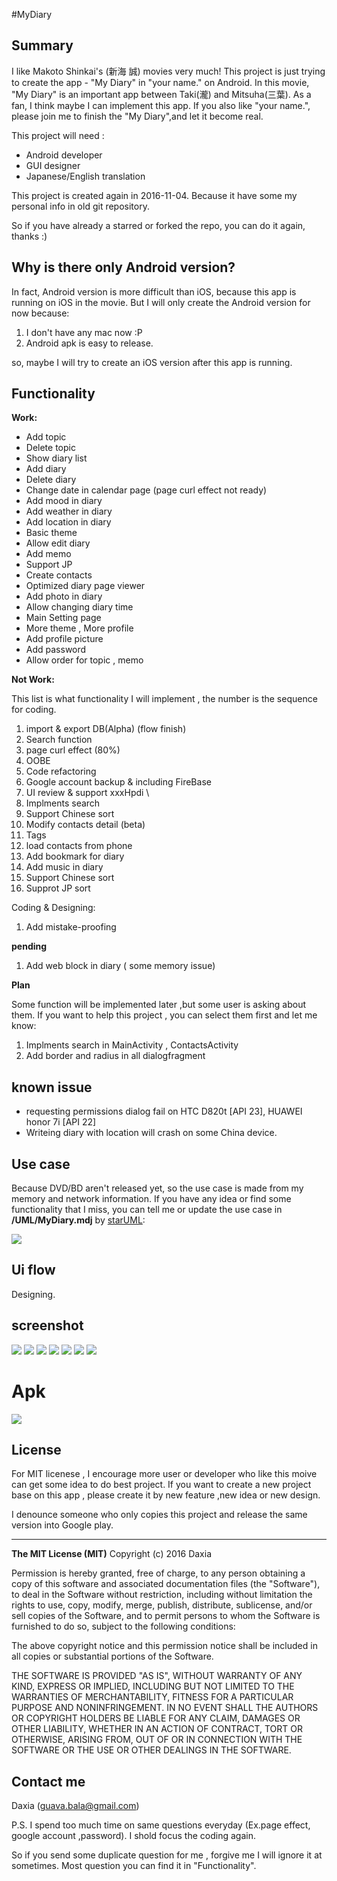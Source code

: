 #MyDiary 

## Summary

I like Makoto Shinkai's (新海 誠) movies very much! This project is just trying to create the app - "My Diary" in "your name." on Android. In this movie, "My Diary" is an important app between Taki(瀧) and Mitsuha(三葉). As a fan, I think maybe I can implement this app. If you also like "your name.", please join me to finish the "My Diary",and let it become real.

This project will need :
* Android developer
* GUI designer
* Japanese/English translation 

This project is created again in 2016-11-04. Because it have some my personal info in old git repository.

So if you have already a starred or forked the repo,  you can do it again, thanks :)

## Why is there only Android version?

In fact, Android version is more difficult than iOS, because this app is running on iOS in the movie. But I will only create the Android version for now because:

1. I don't have any mac now :P 
2. Android apk is easy to release.

so, maybe I will try to create an iOS version after this app is running.


## Functionality

 **Work:**
* Add topic
* Delete topic
* Show diary list
* Add diary
* Delete diary
* Change date in calendar page (page curl effect not ready)
* Add  mood in diary
* Add  weather in diary 
* Add location in diary
* Basic theme
* Allow edit diary
* Add memo
* Support JP
* Create contacts
* Optimized diary page viewer 
* Add photo in diary
* Allow changing diary time
* Main Setting page
* More theme , More profile
* Add profile picture
* Add password
* Allow order for topic , memo

**Not Work:**

This list is what functionality I will implement , the number is the sequence for coding.

1. import & export DB(Alpha) (flow finish) 
2. Search function
3. page curl effect (80%)
4. OOBE
5. Code refactoring
6. Google account backup & including FireBase
7. UI review & support xxxHpdi \
8. Implments search
9. Support Chinese sort
10. Modify contacts detail (beta)
11. Tags
12. load contacts from phone
13. Add bookmark for diary
14. Add music in diary
15. Support Chinese sort
16. Supprot JP sort

Coding & Designing:

1. Add mistake-proofing

**pending**

1. Add web block in diary ( some memory issue)


**Plan**

Some function will be implemented later ,but some user is asking about them.
If you want to help this project , you can select them first and let me know:

1. Implments search in MainActivity , ContactsActivity
2. Add border and radius in all dialogfragment 

## known issue

* requesting permissions dialog fail on HTC D820t [API 23], HUAWEI honor 7i [API 22]
* Writeing diary with location will crash on some China device. 

## Use case

Because DVD/BD aren't released yet, so the use case is made from my memory and network information. 
If you have any idea or find some functionality that I miss, you can tell me or update the use case in **/UML/MyDiary.mdj**  by [starUML](http://staruml.io/):

![](/screenshot/usercase.png) 


## Ui flow

Designing.

## screenshot

![](/screenshot/s_0.png) 
![](/screenshot/s_1.png) 
![](/screenshot/s_2.png) 
![](/screenshot/s_3.png)
![](/screenshot/s_4.png)
![](/screenshot/s_5.png)
![](/screenshot/s_6.png)


# Apk
[![](/screenshot/google-play-badge.png) ](https://play.google.com/store/apps/details?id=com.kiminonawa.mydiary)


## License

For MIT licenese , I encourage more user or developer who like this moive can get some idea to do best project. 
If you want to create a new project base on this app , please create it by new feature ,new idea or new design.

I denounce someone who only copies this project and release the same version into Google play.

-----------------------------------------------

**The MIT License (MIT)**
Copyright (c) 2016 Daxia

Permission is hereby granted, free of charge, to any person obtaining a copy of this software and associated documentation files (the "Software"), to deal in the Software without restriction, including without limitation the rights to use, copy, modify, merge, publish, distribute, sublicense, and/or sell copies of the Software, and to permit persons to whom the Software is furnished to do so, subject to the following conditions:

The above copyright notice and this permission notice shall be included in all copies or substantial portions of the Software.

THE SOFTWARE IS PROVIDED "AS IS", WITHOUT WARRANTY OF ANY KIND, EXPRESS OR IMPLIED, INCLUDING BUT NOT LIMITED TO THE WARRANTIES OF MERCHANTABILITY, FITNESS FOR A PARTICULAR PURPOSE AND NONINFRINGEMENT. IN NO EVENT SHALL THE AUTHORS OR COPYRIGHT HOLDERS BE LIABLE FOR ANY CLAIM, DAMAGES OR OTHER LIABILITY, WHETHER IN AN ACTION OF CONTRACT, TORT OR OTHERWISE, ARISING FROM, OUT OF OR IN CONNECTION WITH THE SOFTWARE OR THE USE OR OTHER DEALINGS IN THE SOFTWARE.


## Contact me

Daxia (guava.bala@gmail.com)

P.S. I spend too much time on same questions everyday (Ex.page effect, google account ,password). 
I shold focus the coding again.

So if you send some duplicate question for me , forgive me I will ignore it at sometimes. 
Most question you can find it in "Functionality".

